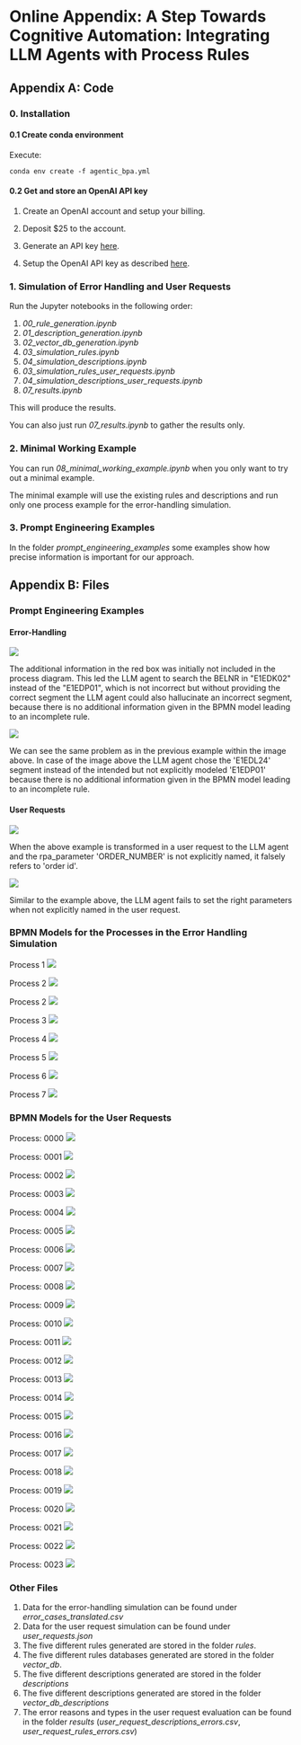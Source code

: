 # Online Appendix: A Step Towards Cognitive Automation: Integrating LLM Agents with Process Rules

## Appendix A: Code
### 0. Installation
#### 0.1 Create conda environment
Execute:
```
conda env create -f agentic_bpa.yml
```

#### 0.2 Get and store an OpenAI API key
1. Create an OpenAI account and setup your billing.

2. Deposit $25 to the account.

3. Generate an API key [here](https://platform.openai.com/api-keys).

4. Setup the OpenAI API key as described [here](https://help.openai.com/en/articles/5112595-best-practices-for-api-key-safety).

### 1. Simulation of Error Handling and User Requests
Run the Jupyter notebooks in the following order:

1. _00_rule_generation.ipynb_
2. _01_description_generation.ipynb_
3. _02_vector_db_generation.ipynb_
4. _03_simulation_rules.ipynb_
5. _04_simulation_descriptions.ipynb_
6. _03_simulation_rules_user_requests.ipynb_
7. _04_simulation_descriptions_user_requests.ipynb_
8. _07_results.ipynb_

This will produce the results.

You can also just run _07_results.ipynb_ to gather the results only. 


### 2. Minimal Working Example
You can run _08_minimal_working_example.ipynb_ when you only want to try out a minimal example.

The minimal example will use the existing rules and descriptions and run only one process example for the error-handling simulation.

### 3. Prompt Engineering Examples
In the folder _prompt_engineering_examples_ some examples show how precise information is important for our approach.


## Appendix B: Files
### Prompt Engineering Examples
#### Error-Handling
![](prompt_engineering_examples/bpmn/example_0002.png)

The additional information in the red box was initially not included in the process diagram. This led the LLM agent to search the BELNR in "E1EDK02" instead of the "E1EDP01", which is not incorrect but without providing the correct segment the LLM agent could also hallucinate an incorrect segment, because there is no additional information given in the BPMN model leading to an incomplete rule.

![](prompt_engineering_examples/bpmn/example_0003.png)

We can see the same problem as in the previous example within the image above. In case of the image above the LLM agent chose the 'E1EDL24' segment instead of the intended but not explicitly modeled 'E1EDP01' because there is no additional information given in the BPMN model leading to an incomplete rule.

#### User Requests
![](prompt_engineering_examples/bpmn/example_0005.png)

When the above example is transformed in a user request to the LLM agent and the rpa_parameter 'ORDER_NUMBER' is not explicitly named, it falsely refers to 'order id'.

![](prompt_engineering_examples/bpmn/example_0007.png)

Similar to the example above, the LLM agent fails to set the right parameters when not explicitly named in the user request. 

### BPMN Models for the Processes in the Error Handling Simulation
Process 1
![](bpmn/process1.png)

Process 2
![](bpmn/process2.png)

Process 2
![](bpmn/process1.png)

Process 3
![](bpmn/process3.png)

Process 4
![](bpmn/process4.png)

Process 5
![](bpmn/process5.png)

Process 6
![](bpmn/process6.png)


Process 7
![](bpmn/process7.png)

### BPMN Models for the User Requests
Process: 0000
![](bpmn_user_requests/0000_tasks_8_gateways_2.png)


Process: 0001
![](bpmn_user_requests/0001_tasks_5_gateways_2.png)


Process: 0002
![](bpmn_user_requests/0002_tasks_5_gateways_2.png)


Process: 0003
![](bpmn_user_requests/0003_tasks_6_gateways_1.png)


Process: 0004
![](bpmn_user_requests/0004_tasks_6_gateways_1.png)


Process: 0005
![](bpmn_user_requests/0005_tasks_5_gateways_1.png)


Process: 0006
![](bpmn_user_requests/0006_tasks_6_gateways_2.png)


Process: 0007
![](bpmn_user_requests/0007_tasks_5_gateways_2.png)


Process: 0008
![](bpmn_user_requests/0008_tasks_5_gateways_1.png)


Process: 0009
![](bpmn_user_requests/0009_tasks_6_gateways_1.png)


Process: 0010
![](bpmn_user_requests/0010_tasks_10_gateways_2.png)


Process: 0011
![](bpmn_user_requests/0011_tasks_12_gateways_2.png)


Process: 0012
![](bpmn_user_requests/0012_tasks_15_gateways_2.png)


Process: 0013
![](bpmn_user_requests/0013_tasks_14_gateways_2.png)


Process: 0014
![](bpmn_user_requests/0014_tasks_12_gateways_2.png)


Process: 0015
![](bpmn_user_requests/0015_tasks_9_gateways_2.png)


Process: 0016
![](bpmn_user_requests/0016_tasks_7_gateways_2.png)


Process: 0017
![](bpmn_user_requests/0017_tasks_11_gateways_2.png)


Process: 0018
![](bpmn_user_requests/0018_tasks_4_gateways_1.png)


Process: 0019
![](bpmn_user_requests/0019_tasks_4_gateways_1.png)


Process: 0020
![](bpmn_user_requests/0020_tasks_3_gateways_1.png)


Process: 0021
![](bpmn_user_requests/0021_tasks_11_gateways_2.png)


Process: 0022
![](bpmn_user_requests/0022_tasks_11_gateways_1.png)


Process: 0023
![](bpmn_user_requests/0023_tasks_15_gateways_2.png)


### Other Files
1. Data for the error-handling simulation can be found under _error_cases_translated.csv_
2. Data for the user request simulation can be found under _user_requests.json_
3. The five different rules generated are stored in the folder _rules_.
4. The five different rules databases generated are stored in the folder _vector_db_.
5. The five different descriptions generated are stored in the folder _descriptions_
6. The five different descriptions generated are stored in the folder _vector_db_descriptions_
7. The error reasons and types in the user request evaluation can be found in the folder _results_ (_user_request_descriptions_errors.csv_, _user_request_rules_errors.csv_)
